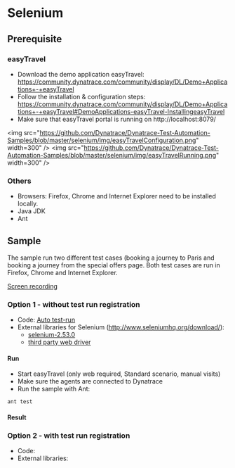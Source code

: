 # Selenium

## Prerequisite

### easyTravel

* Download the demo application easyTravel: https://community.dynatrace.com/community/display/DL/Demo+Applications+-+easyTravel
* Follow the installation & configuration steps: https://community.dynatrace.com/community/display/DL/Demo+Applications+-+easyTravel#DemoApplications-easyTravel-InstallingeasyTravel
* Make sure that easyTravel portal is running on http://localhost:8079/ 

<img src="https://github.com/Dynatrace/Dynatrace-Test-Automation-Samples/blob/master/selenium/img/easyTravelConfiguration.png" width=300" /> <img src="https://github.com/Dynatrace/Dynatrace-Test-Automation-Samples/blob/master/selenium/img/easyTravelRunning.png" width=300" />

### Others

* Browsers: Firefox, Chrome and Internet Explorer need to be installed locally.
* Java JDK
* Ant

## Sample

The sample run two different test cases (booking a journey to Paris and booking a journey from the special offers page. Both test cases are run in Firefox, Chrome and Internet Explorer.

[Screen recording](./video/easyTravel_Selenium.avi)

### Option 1 - without test run registration

* Code: [Auto test-run](./code/auto-test-run/)
* External libraries for Selenium (http://www.seleniumhq.org/download/):
  * [selenium-2.53.0](./code/auto-test-run/lib/selenium-2.53.0) 
  * [third party web driver](./code/auto-test-run/lib/driver)
 
#### Run

* Start easyTravel (only web required, Standard scenario, manual visits)
* Make sure the agents are connected to Dynatrace
* Run the sample with Ant: 
```
ant test
```

#### Result



### Option 2 - with test run registration

* Code: 
* External libraries: 
